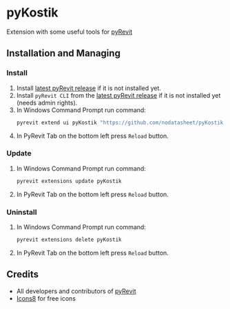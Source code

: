 # pyKostik
Extension with some useful tools for [pyRevit](https://github.com/eirannejad/pyRevit)

## Installation and Managing
### Install
1. Install [latest pyRevit release](https://github.com/eirannejad/pyRevit/releases/latest) if it is not installed yet.
1. Install `pyRevit CLI` from the [latest pyRevit release](https://github.com/eirannejad/pyRevit/releases/latest) if it is not installed yet (needs admin rights).
1. In Windows Command Prompt run command:
    ```cmd
    pyrevit extend ui pyKostik "https://github.com/nodatasheet/pyKostik" --branch=main
    ```
1. In PyRevit Tab on the bottom left press `Reload` button.
### Update
1. In Windows Command Prompt run command:
    ```cmd
    pyrevit extensions update pyKostik
    ```
1. In PyRevit Tab on the bottom left press `Reload` button.
### Uninstall
1. In Windows Command Prompt run command:
    ```cmd
    pyrevit extensions delete pyKostik
    ```
1. In PyRevit Tab on the bottom left press `Reload` button.
## Credits
- All developers and contributors of [pyRevit](https://github.com/eirannejad/pyRevit)
- [Icons8](https://icons8.com/) for free icons
